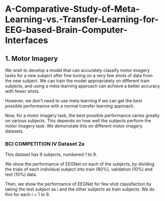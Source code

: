 # A-Comparative-Study-of-Meta-Learning-vs.-Transfer-Learning-for-EEG-based-Brain-Computer-Interfaces
## 1. Motor Imagery
We wish to develop a model that can accurately classify motor imagery tasks for a new subject after fine tuning on a very few shots of data from the new subject. We can train the model appropriately on different train subjects, and using a meta learning approach can achieve a better accuracy with fewer shots.

However, we don't need to use meta learning if we can get the best possible performance with a normal transfer learning approach.

Now, for a motor imagery task, the best possible performance varies greatly on various subjects. This depends on how well the subjects perform the motor imagery task. We demonstate this on different motor imagery datasets.
### BCI COMPETITION IV Dataset 2a
This dataset has 9 subjects, numbered 1 to 9.

We show the performance of EEGNet on each of the subjects, by dividing the trials of each individual subject into train (80%), validation (10%) and test (10%) data.

Then, we show the performance of EEGNet for few shot classifaction by taking the test subject as $i$ and the other subjects as train subjects. We do this for each $i$ = 1 to 9.
